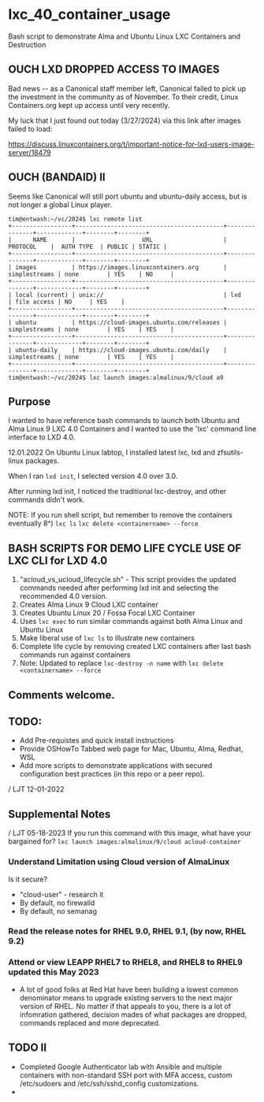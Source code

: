 # lxc_40_container_usage
Bash script to demonstrate Alma and Ubuntu Linux LXC Containers and Destruction

## OUCH LXD DROPPED ACCESS TO IMAGES
Bad news -- as a Canonical staff member left, Canonical failed to pick up the investment in the community as of November.  To their credit, Linux Containers.org kept up access until very recently.

My luck that I just found out today (3/27/2024) via this link after images failed to load: 

https://discuss.linuxcontainers.org/t/important-notice-for-lxd-users-image-server/18479

## OUCH (BANDAID) II

Seems like Canonical will still port ubuntu and ubuntu-daily access, but is not longer a global Linux player. 
```
tim@entwash:~/vc/2024$ lxc remote list
+-----------------+------------------------------------------+---------------+-------------+--------+--------+
|      NAME       |                   URL                    |   PROTOCOL    |  AUTH TYPE  | PUBLIC | STATIC |
+-----------------+------------------------------------------+---------------+-------------+--------+--------+
| images          | https://images.linuxcontainers.org       | simplestreams | none        | YES    | NO     |
+-----------------+------------------------------------------+---------------+-------------+--------+--------+
| local (current) | unix://                                  | lxd           | file access | NO     | YES    |
+-----------------+------------------------------------------+---------------+-------------+--------+--------+
| ubuntu          | https://cloud-images.ubuntu.com/releases | simplestreams | none        | YES    | YES    |
+-----------------+------------------------------------------+---------------+-------------+--------+--------+
| ubuntu-daily    | https://cloud-images.ubuntu.com/daily    | simplestreams | none        | YES    | YES    |
+-----------------+------------------------------------------+---------------+-------------+--------+--------+
tim@entwash:~/vc/2024$ lxc launch images:almalinux/9/cloud a9
```


## Purpose

I wanted to have reference bash commands to launch both Ubuntu and Alma Linux 9 LXC 4.0 Containers and I wanted to use the 'lxc' command line interface to LXD 4.0.

12.01.2022  On Ubuntu Linux labtop, I installed latest lxc, lxd and zfsutils-linux packages.

When I ran ```lxd init```, I selected version 4.0 over 3.0.

After running lxd init, I noticed the traditional lxc-destroy, and other commands didn't work.

NOTE:  If you run shell script, but remember to remove the containers eventually 8^)
  ```lxc ls```
  ```lxc delete <containername> --force```

## BASH SCRIPTS FOR DEMO LIFE CYCLE USE OF LXC CLI for LXD 4.0

1. "acloud_vs_ucloud_lifecycle.sh" - This script provides the updated commands needed after performing lxd init and selecting the recommended 4.0 version.
2. Creates Alma Linux 9 Cloud LXC container
3. Creates Ubuntu Linux 20 / Fossa Focal LXC Container
4. Uses ```lxc exec``` to run similar commands against both Alma Linux and Ubuntu Linux 
5. Make liberal use of ```lxc ls``` to illustrate new containers 
6. Complete life cycle by removing created LXC containers after last bash commands run against containers
7. Note:  Updated to replace ```lxc-destroy -n name``` with ```lxc delete <containername> --force```
## Comments welcome.

## TODO:
  - Add Pre-requistes and quick install instructions
  - Provide OSHowTo Tabbed web page for Mac, Ubuntu, Alma, Redhat, WSL
  - Add more scripts to demonstrate applications with secured configuration best practices (in this repo or a peer repo).

/ LJT 12-01-2022

## Supplemental Notes
/ LJT 05-18-2023
If you run this command with this image, what have your bargained for?
  ```lxc launch images:almalinux/9/cloud acloud-container```

### Understand Limitation using Cloud version of AlmaLinux
Is it secure?   
  - "cloud-user" - research it
  - By default, no firewalld
  - By default, no semanag

### Read the release notes for RHEL 9.0, RHEL 9.1, (by now, RHEL 9.2)

### Attend or view LEAPP RHEL7 to RHEL8, and RHEL8 to RHEL9 updated this May 2023
  - A lot of good folks at Red Hat have been building a lowest common denominator means to upgrade existing servers to the next major version of RHEL. No matter if that appeals to you, there is a lot of infomration gathered, decision mades of what packages are dropped, commands replaced and more deprecated. 
 
 ## TODO II
   - Completed Google Authenticator lab with Ansible and multiple containers with non-standard SSH port with MFA access, custom /etc/sudoers and /etc/ssh/sshd_config customizations.
   -



